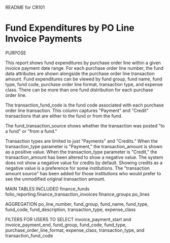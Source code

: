 README for CR101

# Fund Expenditures by PO Line Invoice Payments
 
PURPOSE
<p>
This report shows fund expenditures by purchase order line within 
a given invoice payment date range. For each purchase order line number, 
the fund data attributes are shown alongside the purchase order line transaction amount. 
Fund expenditures can be viewed by fund group, fund name, fund type, fund code, 
purchase order line format, transaction type, and expense class. There can be 
more than one fund distribution for each purchase order line.<br/>
</p>
<p>
The transaction_fund_code is the fund code associated with each 
purchase order line transaction. This column captures "Payment" and
"Credit" transactions that are either to the fund or from the fund.<br/>
</p>
<p>
 The fund_transaction_source shows whether the transaction was posted 
"to a fund" or "from a fund."<br/>
</p>
<p>
Transaction types are limited to just "Payments" and "Credits."
When the transaction_type parameter is "Payment," the transaction_amount 
is shown as a positive value. When the transaction_type
parameter is "Credit," the transaction_amount has been altered to show a
negative value. The system does not show a negative value for credits by default.
Showing credits as a negative value is a preference for some institutions.
The "transaction amount source" has been added for those institutions who would 
prefer to see the unmodified original transaction amount.<br/>
</p>
<p>
MAIN TABLES INCLUDED
finance_funds
folio_reporting.finance_transaction_invoices
finance_groups
po_lines<br/>
</p>
<p>
AGGREGATION
po_line_number, fund_group, fund_name, fund_type, fund_code, fund_description, transaction_type, expense_class <br/>
</p>
<p>
FILTERS FOR USERS TO SELECT 
invoice_payment_start and invoice_payment_end, fund_group, fund_code, fund_type, purchase_order_line_format, 
expense_class, transaction_type, and transaction_fund_code <br/>
</p>
